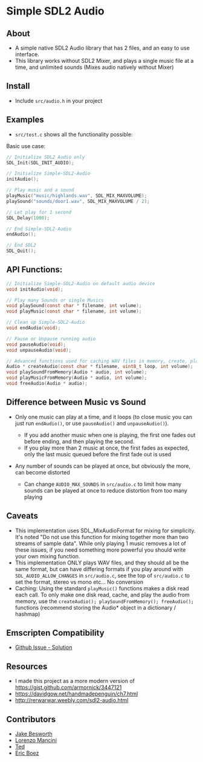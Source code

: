 # Simple SDL2 Audio

## About

* A simple native SDL2 Audio library that has 2 files, and an easy to use interface.
* This library works without SDL2 Mixer, and plays a single music file at a time, and unlimited sounds (Mixes audio natively without Mixer)

## Install

* Include `src/audio.h` in your project

## Examples

* `src/test.c` shows all the functionality possible:

Basic use case:

```c
// Initialize SDL2 Audio only
SDL_Init(SDL_INIT_AUDIO);

// Initialize Simple-SDL2-Audio
initAudio();

// Play music and a sound
playMusic("music/highlands.wav", SDL_MIX_MAXVOLUME);
playSound("sounds/door1.wav", SDL_MIX_MAXVOLUME / 2);

// Let play for 1 second
SDL_Delay(1000);

// End Simple-SDL2-Audio
endAudio();

// End SDL2
SDL_Quit();
```

## API Functions:

```c
// Initialize Simple-SDL2-Audio on default audio device
void initAudio(void);

// Play many Sounds or single Musics
void playSound(const char * filename, int volume);
void playMusic(const char * filename, int volume);

// Clean up Simple-SDL2-Audio
void endAudio(void);

// Pause or Unpause running audio
void pauseAudio(void);
void unpauseAudio(void);

// Advanced functions used for caching WAV files in memory, create, play many times, free
Audio * createAudio(const char * filename, uint8_t loop, int volume);
void playSoundFromMemory(Audio * audio, int volume);
void playMusicFromMemory(Audio * audio, int volume);
void freeAudio(Audio * audio);
```

## Difference between Music vs Sound

* Only one music can play at a time, and it loops (to close music you can just run `endAudio()`, or use `pauseAudio()` and `unpauseAudio()`).
   * If you add another music when one is playing, the first one fades out before ending, and then playing the second.
   * If you play more than 2 music at once, the first fades as expected, only the last music queued before the first fade out is used

* Any number of sounds can be played at once, but obviously the more, can become distorted
   * Can change `AUDIO_MAX_SOUNDS` in `src/audio.c` to limit how many sounds can be played at once to reduce distortion from too many playing

## Caveats

* This implementation uses SDL_MixAudioFormat for mixing for simplicity. It's noted "Do not use this function for mixing together more than two streams of sample data". While only playing 1 music removes a lot of these issues, if you need something more powerful you should write your own mixing function.
* This implementation ONLY plays WAV files, and they should all be the same format, but can have differing formats if you play around with `SDL_AUDIO_ALLOW_CHANGES` in `src/audio.c`, see the top of `src/audio.c` to set the format, stereo vs mono etc... No conversion
* Caching: Using the standard `playMusic()` functions makes a disk read each call. To only make one disk read, cache, and play the audio from memory, use the `createAudio(); playSoundFromMemory(); freeAudio();` functions (recommend storing the Audio* object in a dictionary / hashmap)


## Emscripten Compatibility

* [Github Issue - Solution](https://github.com/jakebesworth/Simple-SDL2-Audio/issues/2)

## Resources

* I made this project as a more modern version of https://gist.github.com/armornick/3447121
* https://davidgow.net/handmadepenguin/ch7.html
* http://rerwarwar.weebly.com/sdl2-audio.html

## Contributors

* [Jake Besworth](https://github.com/jakebesworth)
* [Lorenzo Mancini](https://github.com/lmancini)
* [Ted](https://github.com/claimred)
* [Eric Boez](https://github.com/ericb59)
